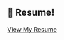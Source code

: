 ## 📄 Resume!
[View My Resume](https://github.com/5azkon/Resume/blob/main/Fiaz%20khan%20Resume_.pdf)

